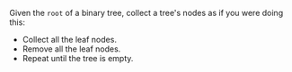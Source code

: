 Given the `root` of a binary tree, collect a tree's nodes as if you were doing this:

- Collect all the leaf nodes.
- Remove all the leaf nodes.
- Repeat until the tree is empty.